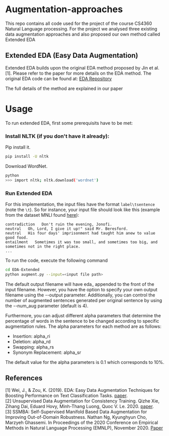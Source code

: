 # Augmentation-approaches
This repo contains all code used for the project of the course CS4360 Natural Language processing. For the project we analysed three existing data augmentation approaches and also proposed our own method called Extended EDA

## Extended EDA (Easy Data Augmentation)
Extended EDA builds upon the original EDA method proposed by Jin et al. [1]. Please refer to the paper for more details on the EDA method. The original EDA code can be found at: [EDA Repository](https://github.com/jasonwei20/eda_nlp/blob/master/README.md)

The full details of the method are explained in our paper
# Usage

To run extended EDA, first some prerequisits have to be met:
### Install NLTK (if you don't have it already):

Pip install it.

```bash
pip install -U nltk
```

Download WordNet.
```bash
python
>>> import nltk; nltk.download('wordnet')
```

### Run Extended EDA

For this implementation, the input files have the format `label\tsentence` (note the `\t`). So for instance, your input file should look like this (example from the dataset MNLI found [here](https://cims.nyu.edu/~sbowman/multinli/s)):

```
contradiction   Don't ruin the evening, Jonofi.
neutral   Oh, Lord, I give it up!" said Mr. Beresford.
neutral   His four days' imprisonment had taught him anew to value good food.
entailment   Sometimes it was too small, and sometimes too big, and sometimes not in the right place.
...
```

To run the code, execute the following command

```bash
cd EDA-Extended
python augment.py --input=<input file path>
```
The default output filename will have eda_ appended to the front of the input filename. However, you have the option to specify your own output filename using the --output parameter. Additionally, you can control the number of augmented sentences generated per original sentence by using the --num_aug parameter (default is 4).

Furthermore, you can adjust different alpha parameters that determine the percentage of words in the sentence to be changed according to specific augmentation rules. The alpha parameters for each method are as follows:

- Insertion: alpha_ri
- Deletion: alpha_rd
- Swapping: alpha_rs
- Synonym Replacement: alpha_sr

The default value for the alpha parameters is 0.1 which corresponds to 10%.

## References

[1] Wei, J., & Zou, K. (2019). EDA: Easy Data Augmentation Techniques for Boosting Performance on Text Classification Tasks. [paper](https://arxiv.org/abs/1901.11196).\
[2] Unsupervised Data Augmentation for Consistency Training. Qizhe Xie, Zihang Dai, Eduard Hovy, Minh-Thang Luong, Quoc V. Le. 2020. [paper](https://arxiv.org/abs/1904.12848).\
[3] SSMBA: Self-Supervised Manifold Based Data Augmentation for Improving Out-of-Domain Robustness. Nathan Ng, Kyunghyun Cho, Marzyeh Ghassemi. In Proceedings of the 2020 Conference on Empirical Methods in Natural Language Processing (EMNLP), November 2020. [Paper](https://aclanthology.org/2020.emnlp-main.97)



